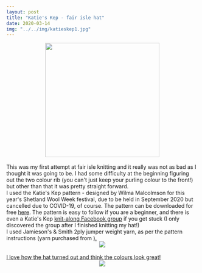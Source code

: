 ```yaml
---
layout: post
title: "Katie's Kep - fair isle hat"
date: 2020-03-14
img: "../../img/katieskep1.jpg"
---
```

<div style="text-align: center"><img src="../../../img/katieskep1.jpg" width="300"></div>
<br>
This was my first attempt at fair isle knitting and it really was not as bad as I thought it was going to be. I had some difficulty at the beginning figuring out the two colour rib (you can't just keep your purling colour to the front!) but other than that it was pretty straight forward.
<br>
I used the Katie's Kep pattern - designed by Wilma Malcolmson for this year's Shetland Wool Week festival, due to be held in September 2020 but cancelled due to COVID-19, of course. The pattern can be downloaded for free <a href="https://www.shetlandwoolweek.com/free-knitting-pattern/">here</a>. The pattern is easy to follow if you are a beginner, and there is even a Katie's Kep <a href="https://www.facebook.com/groups/swwkal/">knit-along Facebook group</a> if you get stuck (I only discovered the group after I finished knitting my hat!)
<br>
I used Jamieson's & Smith 2ply jumper weight yarn, as per the pattern instructions (yarn purchased from <a href="https://www.shetlandwoolbrokers.co.uk/"the Shetland Woolbrokers website</a>).
<div style="text-align: center"><img src="../../../img/katieskep2.jpg" class="responsive"></div>
<br>
I love how the hat turned out and think the colours look great!
<br>
<div style="text-align: center"><img src="../../../img/katieskep3.jpg" class="responsive"></div>
